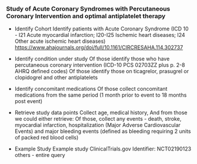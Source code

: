 ### Study of Acute Coronary Syndromes with Percutaneous Coronary Intervention and optimal antiplatelet therapy
* Identify Cohort
Identify patients with Acute Coronary Syndrome (ICD 10 -  I21 Acute myocardial infarction; I20-I25  Ischemic heart diseases; I24  Other acute ischemic heart diseases) https://www.ahajournals.org/doi/full/10.1161/CIRCRESAHA.114.302737

* Identify condition under study
Of those identify those who have percutaneous coronary intervention (ICD-10 PCS 02703ZZ plus p. 2-8 AHRQ defined codes)
Of those identify those on ticagrelor, prasugrel or clopidogrel and other antiplatelets

* Identify concomitant medications
Of those collect concomitant medications from the same period (1 month prior to event to 18 months post event)

* Retrieve study data points
Collect age, medical history,
And from those we could either retrieve:
Of those, collect any events - death, stroke, myocardial infarction, hospitalization (Major Adverse Cardiovascular Events) and major bleeding events (defined as bleeding requiring 2 units of packed red blood cells)

* Example Study
Example study ClinicalTrials.gov Identifier: NCT02190123 others - entire query
